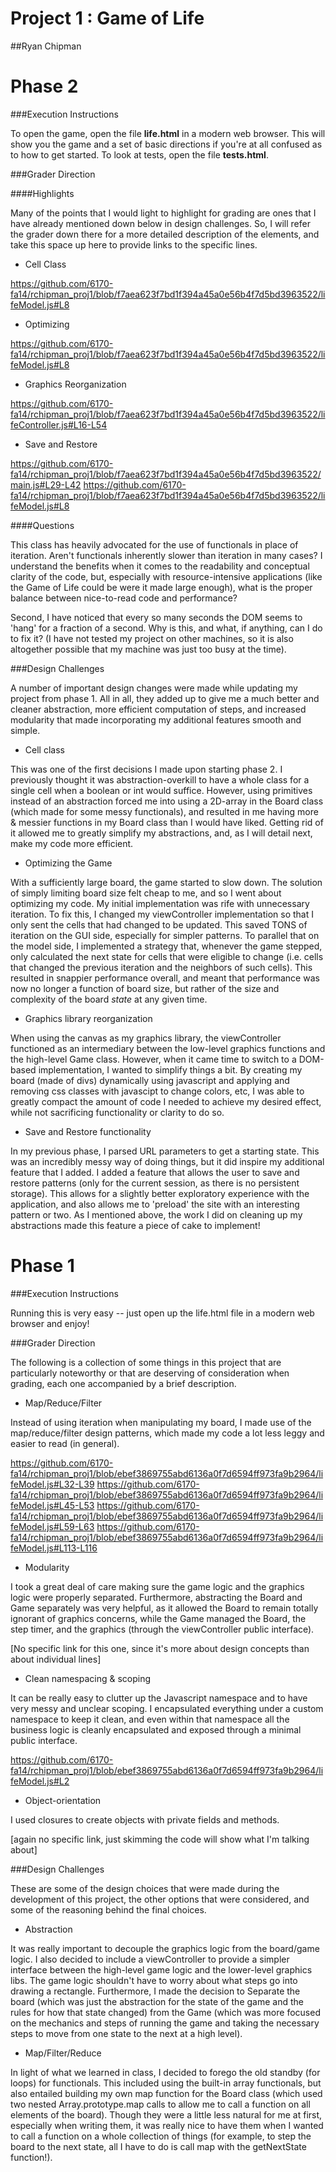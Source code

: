Project 1 : Game of Life
========================

##Ryan Chipman

# Phase 2

###Execution Instructions

To open the game, open the file __life.html__ in a modern web browser. This will show you the game and a set of basic directions if you're at all confused as to how to get started. To look at tests, open the file __tests.html__.

###Grader Direction

####Highlights

Many of the points that I would light to highlight for grading are ones that I have already mentioned down below in design challenges. So, I will refer the grader down there for a more detailed description of the elements, and take this space up here to provide links to the specific lines.

- Cell Class

https://github.com/6170-fa14/rchipman_proj1/blob/f7aea623f7bd1f394a45a0e56b4f7d5bd3963522/lifeModel.js#L8

- Optimizing

https://github.com/6170-fa14/rchipman_proj1/blob/f7aea623f7bd1f394a45a0e56b4f7d5bd3963522/lifeModel.js#L8

- Graphics Reorganization

https://github.com/6170-fa14/rchipman_proj1/blob/f7aea623f7bd1f394a45a0e56b4f7d5bd3963522/lifeController.js#L16-L54

- Save and Restore

https://github.com/6170-fa14/rchipman_proj1/blob/f7aea623f7bd1f394a45a0e56b4f7d5bd3963522/main.js#L29-L42
https://github.com/6170-fa14/rchipman_proj1/blob/f7aea623f7bd1f394a45a0e56b4f7d5bd3963522/lifeModel.js#L8

####Questions

This class has heavily advocated for the use of functionals in place of iteration. Aren't functionals inherently slower than iteration in many cases? I understand the benefits when it comes to the readability and conceptual clarity of the code, but, especially with resource-intensive applications (like the Game of Life could be were it made large enough), what is the proper balance between nice-to-read code and performance?

Second, I have noticed that every so many seconds the DOM seems to 'hang' for a fraction of a second. Why is this, and what, if anything, can I do to fix it? (I have not tested my project on other machines, so it is also altogether possible that my machine was just too busy at the time).

###Design Challenges

A number of important design changes were made while updating my project from phase 1. All in all, they added up to give me a much better and cleaner abstraction, more efficient computation of steps, and increased modularity that made incorporating my additional features smooth and simple.

- Cell class

This was one of the first decisions I made upon starting phase 2. I previously thought it was abstraction-overkill to have a whole class for a single cell when a boolean or int would suffice. However, using primitives instead of an abstraction forced me into using a 2D-array in the Board class (which made for some messy functionals), and resulted in me having more & messier functions in my Board class than I would have liked. Getting rid of it allowed me to greatly simplify my abstractions, and, as I will detail next, make my code more efficient.

- Optimizing the Game

With a sufficiently large board, the game started to slow down. The solution of simply limiting board size felt cheap to me, and so I went about optimizing my code. My initial implementation was rife with unnecessary iteration. To fix this, I changed my viewController implementation so that I only sent the cells that had changed to be updated. This saved TONS of iteration on the GUI side, especially for simpler patterns. To parallel that on the model side, I implemented a strategy that, whenever the game stepped, only calculated the next state for cells that were eligible to change (i.e. cells that changed the previous iteration and the neighbors of such cells). This resulted in snappier performance overall, and meant that performance was now no longer a function of board size, but rather of the size and complexity of the board _state_ at any given time.

- Graphics library reorganization

When using the canvas as my graphics library, the viewController functioned as an intermediary between the low-level graphics functions and the high-level Game class. However, when it came time to switch to a DOM-based implementation, I wanted to simplify things a bit. By creating my board (made of divs) dynamically using javascript and applying and removing css classes with javascipt to change colors, etc, I was able to greatly compact the amount of code I needed to achieve my desired effect, while not sacrificing functionality or clarity to do so.

- Save and Restore functionality

In my previous phase, I parsed URL parameters to get a starting state. This was an incredibly messy way of doing things, but it did inspire my additional feature that I added. I added a feature that allows the user to save and restore patterns (only for the current session, as there is no persistent storage). This allows for a slightly better exploratory experience with the application, and also allows me to 'preload' the site with an interesting pattern or two. As I mentioned above, the work I did on cleaning up my abstractions made this feature a piece of cake to implement!

# Phase 1

###Execution Instructions

Running this is very easy -- just open up the life.html file in a modern web browser and enjoy!

###Grader Direction

The following is a collection of some things in this project that are particularly noteworthy or that are deserving of consideration when grading, each one accompanied by a brief description.

- Map/Reduce/Filter

Instead of using iteration when manipulating my board, I made use of the map/reduce/filter design patterns, which made my code a lot less leggy and easier to read (in general).

https://github.com/6170-fa14/rchipman_proj1/blob/ebef3869755abd6136a0f7d6594ff973fa9b2964/lifeModel.js#L32-L39
https://github.com/6170-fa14/rchipman_proj1/blob/ebef3869755abd6136a0f7d6594ff973fa9b2964/lifeModel.js#L45-L53
https://github.com/6170-fa14/rchipman_proj1/blob/ebef3869755abd6136a0f7d6594ff973fa9b2964/lifeModel.js#L59-L63
https://github.com/6170-fa14/rchipman_proj1/blob/ebef3869755abd6136a0f7d6594ff973fa9b2964/lifeModel.js#L113-L116

- Modularity

I took a great deal of care making sure the game logic and the graphics logic were properly separated. Furthermore, abstracting the Board and Game separately was very helpful, as it allowed the Board to remain totally ignorant of graphics concerns, while the Game managed the Board, the step timer, and the graphics (through the viewController public interface).

[No specific link for this one, since it's more about design concepts than about individual lines]

- Clean namespacing & scoping

It can be really easy to clutter up the Javascript namespace and to have very messy and unclear scoping. I encapsulated everything under a custom namespace to keep it clean, and even within that namespace all the business logic is cleanly encapsulated and exposed through a minimal public interface.

https://github.com/6170-fa14/rchipman_proj1/blob/ebef3869755abd6136a0f7d6594ff973fa9b2964/lifeModel.js#L2

- Object-orientation

I used closures to create objects with private fields and methods.

[again no specific link, just skimming the code will show what I'm talking about]


###Design Challenges

These are some of the design choices that were made during the development of this project, the other options that were considered, and some of the reasoning behind the final choices.

- Abstraction

It was really important to decouple the graphics logic from the board/game logic. I also decided to include a viewController to provide a simpler interface between the high-level game logic and the lower-level graphics libs. The game logic shouldn't have to worry about what steps go into drawing a rectangle. Furthermore, I made the decision to Separate the board (which was just the abstraction for the state of the game and the rules for how that state changed) from the Game (which was more focused on the mechanics and steps of running the game and taking the necessary steps to move from one state to the next at a high level).

- Map/Filter/Reduce

In light of what we learned in class, I decided to forego the old standby (for loops) for functionals. This included using the built-in array functionals, but also entailed building my own map function for the Board class (which used two nested Array.prototype.map calls to allow me to call a function on all elements of the board). Though they were a little less natural for me at first, especially when writing them, it was really nice to have them when I wanted to call a function on a whole collection of things (for example, to step the board to the next state, all I have to do is call map with the getNextState function!).

